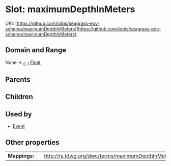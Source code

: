 
# Slot: maximumDepthInMeters



URI: [https://github.com/iobis/seagrass-eov-schema/maximumDepthInMeters](https://github.com/iobis/seagrass-eov-schema/maximumDepthInMeters)


## Domain and Range

None &#8594;  <sub>0..1</sub> [Float](types/Float.md)

## Parents


## Children


## Used by

 * [Event](Event.md)

## Other properties

|  |  |  |
| --- | --- | --- |
| **Mappings:** | | http://rs.tdwg.org/dwc/terms/maximumDepthInMeters |